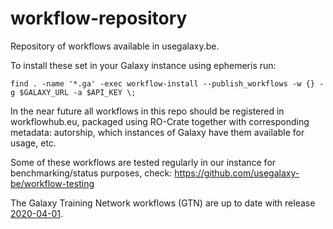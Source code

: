 # workflow-repository
Repository of workflows available in usegalaxy.be.

To install these set in your Galaxy instance using ephemeris run:
```
find . -name '*.ga' -exec workflow-install --publish_workflows -w {} -g $GALAXY_URL -a $API_KEY \;
```
In the near future all workflows in this repo should be registered in workflowhub.eu, packaged using RO-Crate together with corresponding metadata: autorship, which instances of Galaxy have them available for usage, etc.

Some of these workflows are tested regularly in our instance for benchmarking/status purposes, check: https://github.com/usegalaxy-be/workflow-testing

The Galaxy Training Network workflows (GTN) are up to date with release [2020-04-01](https://github.com/galaxyproject/training-material/releases/tag/2020-04-01).
